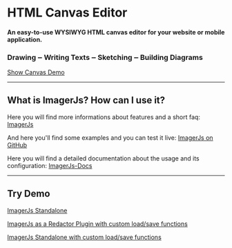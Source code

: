 # HTML Canvas Editor
#### An easy-to-use WYSIWYG HTML canvas editor for your website or mobile application.

### Drawing ‒ Writing Texts ‒ Sketching ‒ Building Diagrams

[Show Canvas Demo](https://carstenschaefer.github.io/DrawerJs/examples/fullscreen/)

***

## What is ImagerJs? How can I use it?

Here you will find more informations about features and a short faq: [ImagerJs](https://www.imagerjs.com)

And here you'll find some examples and you can test it live: [ImagerJs on GitHub](https://github.com/carstenschaefer/ImagerJs)

Here you will find a detailed documentation about the usage and its configuration: [ImagerJs-Docs](https://github.com/carstenschaefer/ImagerJs/wiki)


***

## Try Demo

[ImagerJs Standalone](https://carstenschaefer.github.io/ImagerJs/examples/standalone/)

[ImagerJs as a Redactor Plugin with custom load/save functions](https://carstenschaefer.github.io/ImagerJs/examples/remote-upload/)

[ImagerJs Standalone with custom load/save functions](https://carstenschaefer.github.io/ImagerJs/examples/standalone-save/)
